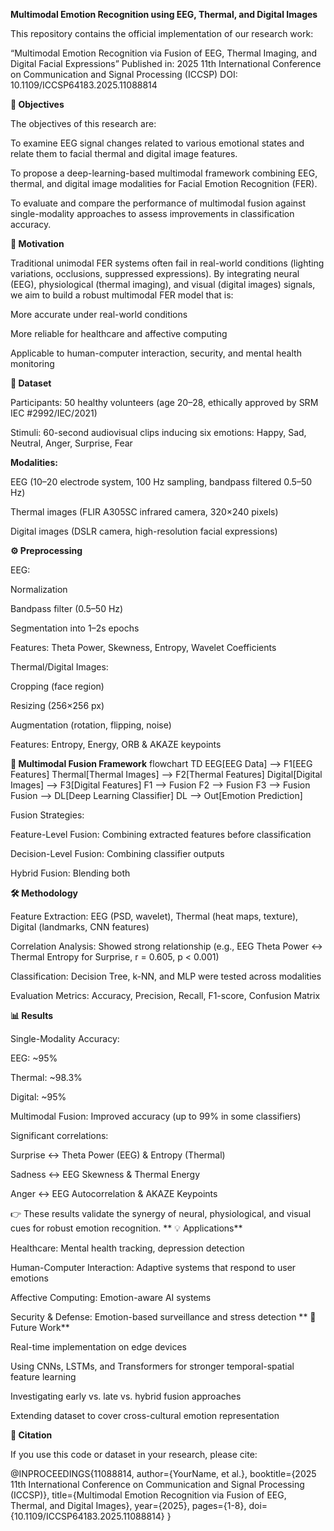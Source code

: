 **Multimodal Emotion Recognition using EEG, Thermal, and Digital Images**

This repository contains the official implementation of our research work:

“Multimodal Emotion Recognition via Fusion of EEG, Thermal Imaging, and Digital Facial Expressions”
Published in: 2025 11th International Conference on Communication and Signal Processing (ICCSP)
DOI: 10.1109/ICCSP64183.2025.11088814

**🎯 Objectives**

The objectives of this research are:

To examine EEG signal changes related to various emotional states and relate them to facial thermal and digital image features.

To propose a deep-learning-based multimodal framework combining EEG, thermal, and digital image modalities for Facial Emotion Recognition (FER).

To evaluate and compare the performance of multimodal fusion against single-modality approaches to assess improvements in classification accuracy.

**🧠 Motivation**

Traditional unimodal FER systems often fail in real-world conditions (lighting variations, occlusions, suppressed expressions).
By integrating neural (EEG), physiological (thermal imaging), and visual (digital images) signals, we aim to build a robust multimodal FER model that is:

More accurate under real-world conditions

More reliable for healthcare and affective computing

Applicable to human-computer interaction, security, and mental health monitoring

**📂 Dataset**

Participants: 50 healthy volunteers (age 20–28, ethically approved by SRM IEC #2992/IEC/2021)

Stimuli: 60-second audiovisual clips inducing six emotions: Happy, Sad, Neutral, Anger, Surprise, Fear

**Modalities:**

EEG (10–20 electrode system, 100 Hz sampling, bandpass filtered 0.5–50 Hz)

Thermal images (FLIR A305SC infrared camera, 320×240 pixels)

Digital images (DSLR camera, high-resolution facial expressions)

**⚙️ Preprocessing**

EEG:

Normalization

Bandpass filter (0.5–50 Hz)

Segmentation into 1–2s epochs

Features: Theta Power, Skewness, Entropy, Wavelet Coefficients

Thermal/Digital Images:

Cropping (face region)

Resizing (256×256 px)

Augmentation (rotation, flipping, noise)

Features: Entropy, Energy, ORB & AKAZE keypoints

**🔗 Multimodal Fusion Framework**
flowchart TD
  EEG[EEG Data] --> F1[EEG Features]
  Thermal[Thermal Images] --> F2[Thermal Features]
  Digital[Digital Images] --> F3[Digital Features]
  F1 --> Fusion
  F2 --> Fusion
  F3 --> Fusion
  Fusion --> DL[Deep Learning Classifier]
  DL --> Out[Emotion Prediction]


Fusion Strategies:

Feature-Level Fusion: Combining extracted features before classification

Decision-Level Fusion: Combining classifier outputs

Hybrid Fusion: Blending both

**🛠️ Methodology**

Feature Extraction: EEG (PSD, wavelet), Thermal (heat maps, texture), Digital (landmarks, CNN features)

Correlation Analysis: Showed strong relationship (e.g., EEG Theta Power ↔ Thermal Entropy for Surprise, r = 0.605, p < 0.001)

Classification: Decision Tree, k-NN, and MLP were tested across modalities

Evaluation Metrics: Accuracy, Precision, Recall, F1-score, Confusion Matrix

**📊 Results**

Single-Modality Accuracy:

EEG: ~95%

Thermal: ~98.3%

Digital: ~95%

Multimodal Fusion: Improved accuracy (up to 99% in some classifiers)

Significant correlations:

Surprise ↔ Theta Power (EEG) & Entropy (Thermal)

Sadness ↔ EEG Skewness & Thermal Energy

Anger ↔ EEG Autocorrelation & AKAZE Keypoints

👉 These results validate the synergy of neural, physiological, and visual cues for robust emotion recognition.
**
💡 Applications**

Healthcare: Mental health tracking, depression detection

Human-Computer Interaction: Adaptive systems that respond to user emotions

Affective Computing: Emotion-aware AI systems

Security & Defense: Emotion-based surveillance and stress detection
**
🔮 Future Work**

Real-time implementation on edge devices

Using CNNs, LSTMs, and Transformers for stronger temporal-spatial feature learning

Investigating early vs. late vs. hybrid fusion approaches

Extending dataset to cover cross-cultural emotion representation

**📜 Citation**

If you use this code or dataset in your research, please cite:

@INPROCEEDINGS{11088814,
  author={YourName, et al.},
  booktitle={2025 11th International Conference on Communication and Signal Processing (ICCSP)},
  title={Multimodal Emotion Recognition via Fusion of EEG, Thermal, and Digital Images},
  year={2025},
  pages={1-8},
  doi={10.1109/ICCSP64183.2025.11088814}
}
